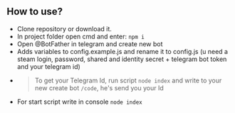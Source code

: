 ## How to use?

* Clone repository or download it.
* In project folder open cmd and enter: `npm i`
* Open @BotFather in telegram and create new bot
* Adds variables to config.example.js and rename it to config.js (u need a steam login, password, shared and identity secret + telegram bot token and your telegram id)
* > To get your Telegram Id, run script `node index` and write to your new create bot `/code`, he's send you your Id
* For start script write in console `node index`
